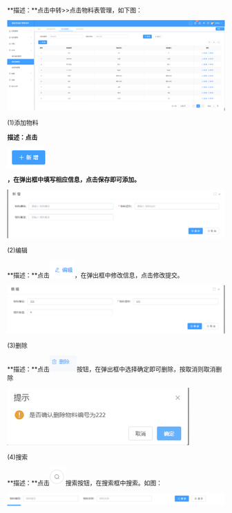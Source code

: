 **描述：**点击中转\>\>点击物料表管理，如下图：

![](/media/368847f34af080e8f1250f7459842b1a.png)

(1)添加物料

**描述：点击**

![](/media/2b036d3d5a5fead810d63f7fbc3bbe4a.png)

**，在弹出框中填写相应信息，点击保存即可添加。**

![](/media/4a0deb3f75c450ba74a65574370f4d25.png)

(2)编辑

**描述：**点击![](/media/9fbb988347ccc6424bf0a611faa4b3bb.png)，在弹出框中修改信息，点击修改提交。

![](/media/35b486f0b466eb54b15bf91b6e7e63f3.png)

(3)删除

**描述：**点击![](/media/1b445a0a2962b2913c7972b6e89b944a.png)按钮，在弹出框中选择确定即可删除，按取消则取消删除

![](/media/c3fc7119612644b09bc23cc16c7052c1.png)

(4)搜索

**描述：**点击![](/media/0640ee7b1c2945d32bde1f4190a580de.png)搜索按钮，在搜索框中搜索。如图：

![](/media/d2ca3f081b5be865499a7b6138aa3e7e.png)